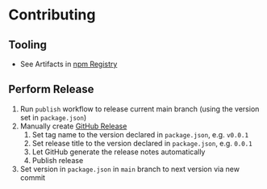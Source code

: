 # Contributing

## Tooling
* See Artifacts in [npm Registry](https://www.npmjs.com/package/ableron)

## Perform Release
1. Run `publish` workflow to release current main branch (using the version set in `package.json`)
2. Manually create [GitHub Release](https://github.com/ableron/ableron-js/releases/new)
   1. Set tag name to the version declared in `package.json`, e.g. `v0.0.1`
   2. Set release title to the version declared in `package.json`, e.g. `0.0.1`
   3. Let GitHub generate the release notes automatically
   4. Publish release
3. Set version in `package.json` in `main` branch to next version via new commit

